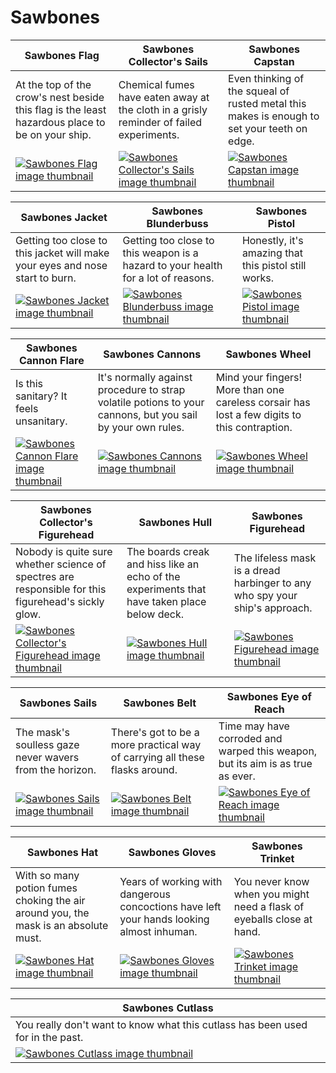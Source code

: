 # Sawbones

| Sawbones Flag | Sawbones Collector's Sails | Sawbones Capstan |
| ------------- | -------------------------- | ---------------- |
| At the top of the crow's nest beside this flag is the least hazardous place to be on your ship. | Chemical fumes have eaten away at the cloth in a grisly reminder of failed experiments. | Even thinking of the squeal of rusted metal this makes is enough to set your teeth on edge. |
| [![Sawbones Flag image thumbnail](https://seaofthieves.wiki.gg/images/f/f4/Sawbones_Flag.png)](https://seaofthieves.wiki.gg/wiki/Sawbones_Flag) | [![Sawbones Collector's Sails image thumbnail](https://seaofthieves.wiki.gg/images/0/01/Sawbones_Collector%27s_Sails.png)](https://seaofthieves.wiki.gg/wiki/Sawbones_Collector's_Sails) | [![Sawbones Capstan image thumbnail](https://seaofthieves.wiki.gg/images/e/e1/Sawbones_Capstan.png)](https://seaofthieves.wiki.gg/wiki/Sawbones_Capstan) |

| Sawbones Jacket | Sawbones Blunderbuss | Sawbones Pistol |
| --------------- | -------------------- | --------------- |
| Getting too close to this jacket will make your eyes and nose start to burn. | Getting too close to this weapon is a hazard to your health for a lot of reasons. | Honestly, it's amazing that this pistol still works. |
| [![Sawbones Jacket image thumbnail](https://seaofthieves.wiki.gg/images/3/31/Sawbones_Jacket.png)](https://seaofthieves.wiki.gg/wiki/Sawbones_Jacket) | [![Sawbones Blunderbuss image thumbnail](https://seaofthieves.wiki.gg/images/d/d4/Sawbones_Blunderbuss.png)](https://seaofthieves.wiki.gg/wiki/Sawbones_Blunderbuss) | [![Sawbones Pistol image thumbnail](https://seaofthieves.wiki.gg/images/e/eb/Sawbones_Pistol.png)](https://seaofthieves.wiki.gg/wiki/Sawbones_Pistol) |

| Sawbones Cannon Flare | Sawbones Cannons | Sawbones Wheel |
| --------------------- | ---------------- | -------------- |
| Is this sanitary? It feels unsanitary. | It's normally against procedure to strap volatile potions to your cannons, but you sail by your own rules. | Mind your fingers! More than one careless corsair has lost a few digits to this contraption. |
| [![Sawbones Cannon Flare image thumbnail](https://seaofthieves.wiki.gg/images/e/e3/Sawbones_Cannon_Flare.png)](https://seaofthieves.wiki.gg/wiki/Sawbones_Cannon_Flare) | [![Sawbones Cannons image thumbnail](https://seaofthieves.wiki.gg/images/6/66/Sawbones_Cannons.png)](https://seaofthieves.wiki.gg/wiki/Sawbones_Cannons) | [![Sawbones Wheel image thumbnail](https://seaofthieves.wiki.gg/images/2/2e/Sawbones_Wheel.png)](https://seaofthieves.wiki.gg/wiki/Sawbones_Wheel) |

| Sawbones Collector's Figurehead | Sawbones Hull | Sawbones Figurehead |
| ------------------------------- | ------------- | ------------------- |
| Nobody is quite sure whether science of spectres are responsible for this figurehead's sickly glow. | The boards creak and hiss like an echo of the experiments that have taken place below deck. | The lifeless mask is a dread harbinger to any who spy your ship's approach. |
| [![Sawbones Collector's Figurehead image thumbnail](https://seaofthieves.wiki.gg/images/d/d1/Sawbones_Collector%27s_Figurehead.png)](https://seaofthieves.wiki.gg/wiki/Sawbones_Collector's_Figurehead) | [![Sawbones Hull image thumbnail](https://seaofthieves.wiki.gg/images/9/91/Sawbones_Hull.png)](https://seaofthieves.wiki.gg/wiki/Sawbones_Hull) | [![Sawbones Figurehead image thumbnail](https://seaofthieves.wiki.gg/images/0/04/Sawbones_Figurehead.png)](https://seaofthieves.wiki.gg/wiki/Sawbones_Figurehead) |

| Sawbones Sails | Sawbones Belt | Sawbones Eye of Reach |
| -------------- | ------------- | --------------------- |
| The mask's soulless gaze never wavers from the horizon. | There's got to be a more practical way of carrying all these flasks around. | Time may have corroded and warped this weapon, but its aim is as true as ever. |
| [![Sawbones Sails image thumbnail](https://seaofthieves.wiki.gg/images/c/c3/Sawbones_Sails.png)](https://seaofthieves.wiki.gg/wiki/Sawbones_Sails) | [![Sawbones Belt image thumbnail](https://seaofthieves.wiki.gg/images/2/2c/Sawbones_Belt.png)](https://seaofthieves.wiki.gg/wiki/Sawbones_Belt) | [![Sawbones Eye of Reach image thumbnail](https://seaofthieves.wiki.gg/images/e/e5/Sawbones_Eye_of_Reach.png)](https://seaofthieves.wiki.gg/wiki/Sawbones_Eye_of_Reach) |

| Sawbones Hat | Sawbones Gloves | Sawbones Trinket |
| ------------ | --------------- | ---------------- |
| With so many potion fumes choking the air around you, the mask is an absolute must. | Years of working with dangerous concoctions have left your hands looking almost inhuman. | You never know when you might need a flask of eyeballs close at hand. |
| [![Sawbones Hat image thumbnail](https://seaofthieves.wiki.gg/images/7/72/Sawbones_Hat.png)](https://seaofthieves.wiki.gg/wiki/Sawbones_Hat) | [![Sawbones Gloves image thumbnail](https://seaofthieves.wiki.gg/images/7/72/Sawbones_Gloves.png)](https://seaofthieves.wiki.gg/wiki/Sawbones_Gloves) | [![Sawbones Trinket image thumbnail](https://seaofthieves.wiki.gg/images/5/5f/Sawbones_Trinket.png)](https://seaofthieves.wiki.gg/wiki/Sawbones_Trinket) |

| Sawbones Cutlass |
| ---------------- |
| You really don't want to know what this cutlass has been used for in the past. |
| [![Sawbones Cutlass image thumbnail](https://seaofthieves.wiki.gg/images/5/54/Sawbones_Cutlass.png)](https://seaofthieves.wiki.gg/wiki/Sawbones_Cutlass) |
